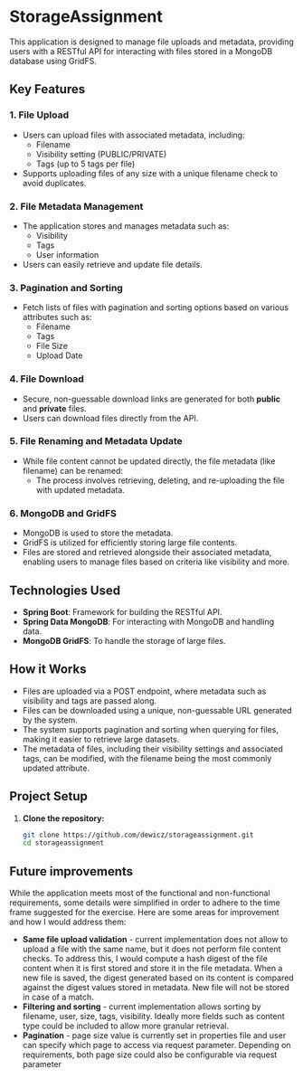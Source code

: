 # StorageAssignment

This application is designed to manage file uploads and metadata, providing users with a RESTful API for interacting with files stored in a MongoDB database using GridFS.

## Key Features

### 1. File Upload
- Users can upload files with associated metadata, including:
    - Filename
    - Visibility setting (PUBLIC/PRIVATE)
    - Tags (up to 5 tags per file)
- Supports uploading files of any size with a unique filename check to avoid duplicates.

### 2. File Metadata Management
- The application stores and manages metadata such as:
    - Visibility
    - Tags
    - User information
- Users can easily retrieve and update file details.

### 3. Pagination and Sorting
- Fetch lists of files with pagination and sorting options based on various attributes such as:
    - Filename
    - Tags
    - File Size
    - Upload Date

### 4. File Download
- Secure, non-guessable download links are generated for both **public** and **private** files.
- Users can download files directly from the API.

### 5. File Renaming and Metadata Update
- While file content cannot be updated directly, the file metadata (like filename) can be renamed:
    - The process involves retrieving, deleting, and re-uploading the file with updated metadata.

### 6. MongoDB and GridFS
- MongoDB is used to store the metadata.
- GridFS is utilized for efficiently storing large file contents.
- Files are stored and retrieved alongside their associated metadata, enabling users to manage files based on criteria like visibility and more.

## Technologies Used
- **Spring Boot**: Framework for building the RESTful API.
- **Spring Data MongoDB**: For interacting with MongoDB and handling data.
- **MongoDB GridFS**: To handle the storage of large files.

## How it Works
- Files are uploaded via a POST endpoint, where metadata such as visibility and tags are passed along.
- Files can be downloaded using a unique, non-guessable URL generated by the system.
- The system supports pagination and sorting when querying for files, making it easier to retrieve large datasets.
- The metadata of files, including their visibility settings and associated tags, can be modified, with the filename being the most commonly updated attribute.

## Project Setup

1. **Clone the repository:**

   ```bash
   git clone https://github.com/dewicz/storageassignment.git
   cd storageassignment


## Future improvements
While the application meets most of the functional and non-functional requirements, some details were simplified in order to adhere to the time frame suggested for the exercise. Here are some areas for improvement and how I would address them:
- **Same file upload validation** - current implementation does not allow to upload a file with the same name, but it does not perform file content checks. To address this, I would compute a hash digest of the file content when it is first stored and store it in the file metadata. When a new file is saved, the digest generated based on its content is compared against the digest values stored in metadata. New file will not be stored in case of a match.
- **Filtering and sorting** - current implementation allows sorting by filename, user, size, tags, visibility. Ideally more fields such as content type could be included to allow more granular retrieval.
- **Pagination** - page size value is currently set in properties file and user can specify which page to access via request parameter. Depending on requirements, both page size could also be configurable via request parameter

